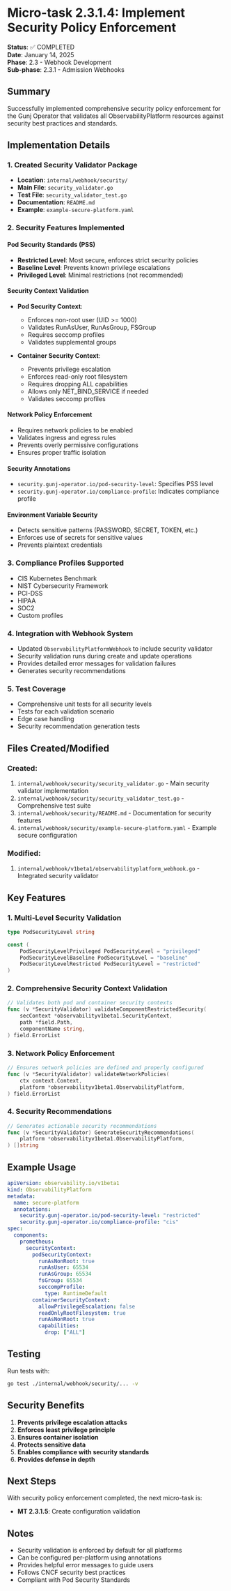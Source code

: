 # Micro-task 2.3.1.4: Implement Security Policy Enforcement

**Status**: ✅ COMPLETED  
**Date**: January 14, 2025  
**Phase**: 2.3 - Webhook Development  
**Sub-phase**: 2.3.1 - Admission Webhooks  

## Summary

Successfully implemented comprehensive security policy enforcement for the Gunj Operator that validates all ObservabilityPlatform resources against security best practices and standards.

## Implementation Details

### 1. Created Security Validator Package
- **Location**: `internal/webhook/security/`
- **Main File**: `security_validator.go`
- **Test File**: `security_validator_test.go`
- **Documentation**: `README.md`
- **Example**: `example-secure-platform.yaml`

### 2. Security Features Implemented

#### Pod Security Standards (PSS)
- **Restricted Level**: Most secure, enforces strict security policies
- **Baseline Level**: Prevents known privilege escalations
- **Privileged Level**: Minimal restrictions (not recommended)

#### Security Context Validation
- **Pod Security Context**:
  - Enforces non-root user (UID >= 1000)
  - Validates RunAsUser, RunAsGroup, FSGroup
  - Requires seccomp profiles
  - Validates supplemental groups

- **Container Security Context**:
  - Prevents privilege escalation
  - Enforces read-only root filesystem
  - Requires dropping ALL capabilities
  - Allows only NET_BIND_SERVICE if needed
  - Validates seccomp profiles

#### Network Policy Enforcement
- Requires network policies to be enabled
- Validates ingress and egress rules
- Prevents overly permissive configurations
- Ensures proper traffic isolation

#### Security Annotations
- `security.gunj-operator.io/pod-security-level`: Specifies PSS level
- `security.gunj-operator.io/compliance-profile`: Indicates compliance profile

#### Environment Variable Security
- Detects sensitive patterns (PASSWORD, SECRET, TOKEN, etc.)
- Enforces use of secrets for sensitive values
- Prevents plaintext credentials

### 3. Compliance Profiles Supported
- CIS Kubernetes Benchmark
- NIST Cybersecurity Framework
- PCI-DSS
- HIPAA
- SOC2
- Custom profiles

### 4. Integration with Webhook System
- Updated `ObservabilityPlatformWebhook` to include security validator
- Security validation runs during create and update operations
- Provides detailed error messages for validation failures
- Generates security recommendations

### 5. Test Coverage
- Comprehensive unit tests for all security levels
- Tests for each validation scenario
- Edge case handling
- Security recommendation generation tests

## Files Created/Modified

### Created:
1. `internal/webhook/security/security_validator.go` - Main security validator implementation
2. `internal/webhook/security/security_validator_test.go` - Comprehensive test suite
3. `internal/webhook/security/README.md` - Documentation for security features
4. `internal/webhook/security/example-secure-platform.yaml` - Example secure configuration

### Modified:
1. `internal/webhook/v1beta1/observabilityplatform_webhook.go` - Integrated security validator

## Key Features

### 1. Multi-Level Security Validation
```go
type PodSecurityLevel string

const (
    PodSecurityLevelPrivileged PodSecurityLevel = "privileged"
    PodSecurityLevelBaseline PodSecurityLevel = "baseline"
    PodSecurityLevelRestricted PodSecurityLevel = "restricted"
)
```

### 2. Comprehensive Security Context Validation
```go
// Validates both pod and container security contexts
func (v *SecurityValidator) validateComponentRestrictedSecurity(
    secContext *observabilityv1beta1.SecurityContext,
    path *field.Path,
    componentName string,
) field.ErrorList
```

### 3. Network Policy Enforcement
```go
// Ensures network policies are defined and properly configured
func (v *SecurityValidator) validateNetworkPolicies(
    ctx context.Context,
    platform *observabilityv1beta1.ObservabilityPlatform,
) field.ErrorList
```

### 4. Security Recommendations
```go
// Generates actionable security recommendations
func (v *SecurityValidator) GenerateSecurityRecommendations(
    platform *observabilityv1beta1.ObservabilityPlatform,
) []string
```

## Example Usage

```yaml
apiVersion: observability.io/v1beta1
kind: ObservabilityPlatform
metadata:
  name: secure-platform
  annotations:
    security.gunj-operator.io/pod-security-level: "restricted"
    security.gunj-operator.io/compliance-profile: "cis"
spec:
  components:
    prometheus:
      securityContext:
        podSecurityContext:
          runAsNonRoot: true
          runAsUser: 65534
          runAsGroup: 65534
          fsGroup: 65534
          seccompProfile:
            type: RuntimeDefault
        containerSecurityContext:
          allowPrivilegeEscalation: false
          readOnlyRootFilesystem: true
          runAsNonRoot: true
          capabilities:
            drop: ["ALL"]
```

## Testing

Run tests with:
```bash
go test ./internal/webhook/security/... -v
```

## Security Benefits

1. **Prevents privilege escalation attacks**
2. **Enforces least privilege principle**
3. **Ensures container isolation**
4. **Protects sensitive data**
5. **Enables compliance with security standards**
6. **Provides defense in depth**

## Next Steps

With security policy enforcement completed, the next micro-task is:
- **MT 2.3.1.5**: Create configuration validation

## Notes

- Security validation is enforced by default for all platforms
- Can be configured per-platform using annotations
- Provides helpful error messages to guide users
- Follows CNCF security best practices
- Compliant with Pod Security Standards

